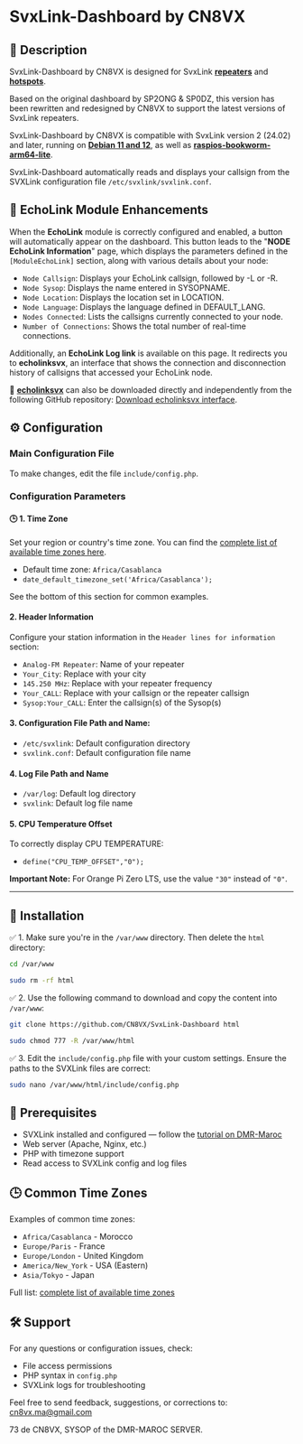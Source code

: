 # SvxLink-Dashboard by CN8VX

## 📝 Description

SvxLink-Dashboard by CN8VX is designed for SvxLink <b><u>repeaters</u></b> and <b><u>hotspots</u></b>.

Based on the original dashboard by SP2ONG & SP0DZ, this version has been rewritten and redesigned by CN8VX to support the latest versions of SvxLink repeaters.

SvxLink-Dashboard by CN8VX is compatible with SvxLink version 2 (24.02) and later, running on <b><u>Debian 11 and 12</u></b>, as well as <b><u>raspios-bookworm-arm64-lite</u></b>.

SvxLink-Dashboard automatically reads and displays your callsign from the SVXLink configuration file `/etc/svxlink/svxlink.conf`.

## 📡 EchoLink Module Enhancements

When the **EchoLink** module is correctly configured and enabled, a button will automatically appear on the dashboard. This button leads to the "**NODE EchoLink Information**" page, which displays the parameters defined in the `[ModuleEchoLink]` section, along with various details about your node:

- `Node Callsign`: Displays your EchoLink callsign, followed by -L or -R.
- `Node Sysop`: Displays the name entered in SYSOPNAME.
- `Node Location`: Displays the location set in LOCATION.
- `Node Language`: Displays the language defined in DEFAULT\_LANG.
- `Nodes Connected`: Lists the callsigns currently connected to your node.
- `Number of Connections`: Shows the total number of real-time connections.

Additionally, an <b>EchoLink Log link</b> is available on this page. It redirects you to <b>echolinksvx</b>, an interface that shows the connection and disconnection history of callsigns that accessed your EchoLink node.

📌 <b><u>echolinksvx</u></b> can also be downloaded directly and independently from the following GitHub repository: [Download echolinksvx interface](https://github.com/CN8VX/Interface-EchoLinkSvx-Logs).

## ⚙️ Configuration

### Main Configuration File

To make changes, edit the file `include/config.php`.

### Configuration Parameters

#### 🕒 1. Time Zone

Set your region or country's time zone. You can find the [complete list of available time zones here](https://www.php.net/manual/en/timezones.php).

- Default time zone: `Africa/Casablanca`
- `date_default_timezone_set('Africa/Casablanca');`

See the bottom of this section for common examples.

#### 2. Header Information

Configure your station information in the `Header lines for information` section:

- `Analog-FM Repeater`: Name of your repeater
- `Your_City`: Replace with your city
- `145.250 MHz`: Replace with your repeater frequency
- `Your_CALL`: Replace with your callsign or the repeater callsign
- `Sysop:Your_CALL`: Enter the callsign(s) of the Sysop(s)

#### 3. Configuration File Path and Name:

- `/etc/svxlink`: Default configuration directory
- `svxlink.conf`: Default configuration file name

#### 4. Log File Path and Name

- `/var/log`: Default log directory
- `svxlink`: Default log file name

#### 5. CPU Temperature Offset

To correctly display CPU TEMPERATURE:

- `define("CPU_TEMP_OFFSET","0");`

**Important Note:** For Orange Pi Zero LTS, use the value `"30"` instead of `"0"`.

---

## 🚀 Installation

✅ 1. Make sure you're in the `/var/www` directory. Then delete the `html` directory:

```bash
cd /var/www
```

```bash
sudo rm -rf html
```

✅ 2. Use the following command to download and copy the content into `/var/www`:

```bash
git clone https://github.com/CN8VX/SvxLink-Dashboard html
```

```bash
sudo chmod 777 -R /var/www/html
```

✅ 3. Edit the `include/config.php` file with your custom settings. Ensure the paths to the SVXLink files are correct:

```bash
sudo nano /var/www/html/include/config.php
```

## 🧩 Prerequisites

- SVXLink installed and configured — follow the [tutorial on DMR-Maroc](https://www.dmr-maroc.com/repeaters_simplex_svxlink.php)
- Web server (Apache, Nginx, etc.)
- PHP with timezone support
- Read access to SVXLink config and log files

## 🕒 Common Time Zones

Examples of common time zones:

- `Africa/Casablanca` - Morocco
- `Europe/Paris` - France
- `Europe/London` - United Kingdom
- `America/New_York` - USA (Eastern)
- `Asia/Tokyo` - Japan

Full list: [complete list of available time zones](https://www.php.net/manual/en/timezones.php)

## 🛠️ Support

For any questions or configuration issues, check:

- File access permissions
- PHP syntax in `config.php`
- SVXLink logs for troubleshooting

Feel free to send feedback, suggestions, or corrections to: [cn8vx.ma@gmail.com](mailto\:cn8vx.ma@gmail.com)

73 de CN8VX, SYSOP of the DMR-MAROC SERVER.

